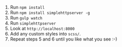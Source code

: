 1. Run `npm install`
2. Run `npm install simplehttpserver -g`
3. Run `gulp watch`
4. Run `simplehttpserver`
5. Look at `http://localhost:8000`
6. Add any custom styles into `scss/`.
7. Repeat steps 5 and 6 until you like what you see :-)